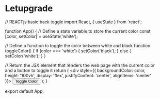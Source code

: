 # Letupgrade
// REACTjs basic back toggle 
import React, { useState } from 'react';

function App() {
  // Define a state variable to store the current color
  const [color, setColor] = useState('white');

  // Define a function to toggle the color between white and black
  function toggleColor() {
    if (color === 'white') {
      setColor('black');
    } else {
      setColor('white');
    }
  }

  // Return the JSX element that renders the web page with the current color and a button to toggle it
  return (
    <div style={{ backgroundColor: color, height: '100vh', display: 'flex', justifyContent: 'center', alignItems: 'center' }}>
      <button onClick={toggleColor}>Toggle Color</button>
    </div>
  );
}

export default App;
